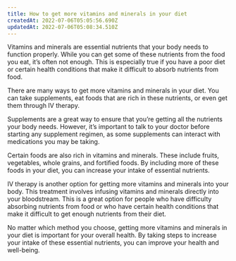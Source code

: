 ```yaml
---
title: How to get more vitamins and minerals in your diet
createdAt: 2022-07-06T05:05:56.690Z
updatedAt: 2022-07-06T05:08:34.510Z
---
```


Vitamins and minerals are essential nutrients that your body needs to function properly. While you can get some of these nutrients from the food you eat, it’s often not enough. This is especially true if you have a poor diet or certain health conditions that make it difficult to absorb nutrients from food.

There are many ways to get more vitamins and minerals in your diet. You can take supplements, eat foods that are rich in these nutrients, or even get them through IV therapy.

Supplements are a great way to ensure that you’re getting all the nutrients your body needs. However, it’s important to talk to your doctor before starting any supplement regimen, as some supplements can interact with medications you may be taking.

Certain foods are also rich in vitamins and minerals. These include fruits, vegetables, whole grains, and fortified foods. By including more of these foods in your diet, you can increase your intake of essential nutrients.

IV therapy is another option for getting more vitamins and minerals into your body. This treatment involves infusing vitamins and minerals directly into your bloodstream. This is a great option for people who have difficulty absorbing nutrients from food or who have certain health conditions that make it difficult to get enough nutrients from their diet.

No matter which method you choose, getting more vitamins and minerals in your diet is important for your overall health. By taking steps to increase your intake of these essential nutrients, you can improve your health and well-being.
